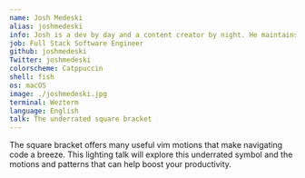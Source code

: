 ```yaml
---
name: Josh Medeski
alias: joshmedeski
info: Josh is a dev by day and a content creator by night. He maintains multiple tmux plugins and teaches developers how to be more productive with tmux, Neovim, and macOS on his YouTube channel. He also loves collecting vinyls and mechanical keyboards.
job: Full Stack Software Engineer
github: joshmedeski
Twitter: joshmedeski
colorscheme: Catppuccin
shell: fish
os: macOS
image: ./joshmedeski.jpg
terminal: Wezterm
language: English
talk: The underrated square bracket
---
```


The square bracket offers many useful vim motions that make navigating code a breeze. This lighting talk will explore this underrated symbol and the motions and patterns that can help boost your productivity.
